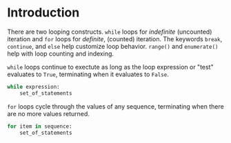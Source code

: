 # Introduction

There are two looping constructs.
`while` loops for _indefinite_ (uncounted) iteration and `for` loops for  _definite_, (counted) iteration.
The keywords `break`, `continue`, and `else` help customize loop behavior.
`range()` and `enumerate()` help with loop counting and indexing.


`while` loops continue to exectute as long as the loop expression or "test" evaluates to `True`, terminating when it evaluates to `False`.

```python
while expression:
    set_of_statements
```

`for` loops cycle through the values of any sequence, terminating when there are no more values returned.

```python
for item in sequence:
    set_of_statements
```



